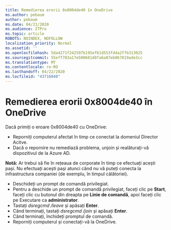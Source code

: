 ```yaml
---
title: Remedierea erorii 0x8004de40 în OneDrive
ms.author: pebaum
author: pebaum
ms.date: 04/21/2020
ms.audience: ITPro
ms.topic: article
ROBOTS: NOINDEX, NOFOLLOW
localization_priority: Normal
ms.assetid: ''
ms.openlocfilehash: 5da4271f242597b195ef61d553fd4a2ffb313025
ms.sourcegitcommit: 55eff703a17e500681d8fa6a87eb067019ade3cc
ms.translationtype: MT
ms.contentlocale: ro-RO
ms.lasthandoff: 04/22/2020
ms.locfileid: "43716040"
---
```

# <a name="fix-0x8004de40-error-in-onedrive"></a>Remedierea erorii 0x8004de40 în OneDrive

Dacă primiți o eroare 0x8004de40 cu OneDrive:

- Reporniți computerul afectat în timp ce conectat la domeniul Director Acitve.
- Dacă o repornire nu remediază problema, unjoin și realăturați-vă dispozitivul de la Azure AD. 

**Notă:** Ar trebui să fie în rețeaua de corporate în timp ce efectuați acești pași. Nu efectuați acești pași atunci când nu vă puteți conecta la infrastructura companiei (de exemplu, în timpul călătoriei). 

- Deschideți un prompt de comandă privilegiat. 
- Pentru a deschide un prompt de comandă privilegiat, faceți clic pe **Start**, faceți clic cu butonul din dreapta pe **Linie de comandă**, apoi faceți clic pe Executare ca **administrator**.
- Tastați *dsregcmd /leave* și apăsați **Enter**.
- Când terminați, tastați *dsregcmd /join* și apăsați **Enter**.
- Când terminați, închideți promptul de comandă.
- Reporniți computerul și conectați-vă la OneDrive.